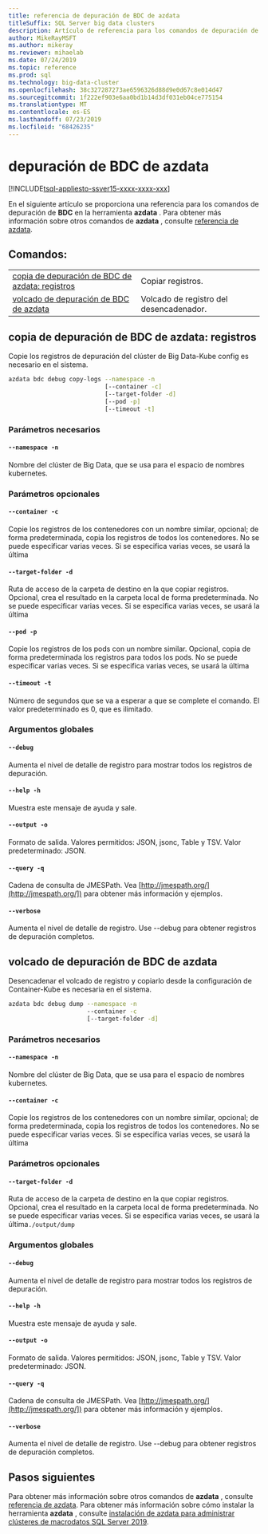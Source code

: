 ```yaml
---
title: referencia de depuración de BDC de azdata
titleSuffix: SQL Server big data clusters
description: Artículo de referencia para los comandos de depuración de BDC de azdata.
author: MikeRayMSFT
ms.author: mikeray
ms.reviewer: mihaelab
ms.date: 07/24/2019
ms.topic: reference
ms.prod: sql
ms.technology: big-data-cluster
ms.openlocfilehash: 38c327287273ae6596326d88d9e0d67c8e014d47
ms.sourcegitcommit: 1f222ef903e6aa0bd1b14d3df031eb04ce775154
ms.translationtype: MT
ms.contentlocale: es-ES
ms.lasthandoff: 07/23/2019
ms.locfileid: "68426235"
---
```

# <a name="azdata-bdc-debug"></a>depuración de BDC de azdata

[!INCLUDE[tsql-appliesto-ssver15-xxxx-xxxx-xxx](../includes/tsql-appliesto-ssver15-xxxx-xxxx-xxx.md)]

En el siguiente artículo se proporciona una referencia para los comandos de depuración de **BDC** en la herramienta **azdata** . Para obtener más información sobre otros comandos de **azdata** , consulte [referencia de azdata](reference-azdata.md).

## <a name="commands"></a>Comandos:
|     |     |
| --- | --- |
[copia de depuración de BDC de azdata: registros](#azdata-bdc-debug-copy-logs) | Copiar registros.
[volcado de depuración de BDC de azdata](#azdata-bdc-debug-dump) | Volcado de registro del desencadenador.
## <a name="azdata-bdc-debug-copy-logs"></a>copia de depuración de BDC de azdata: registros
Copie los registros de depuración del clúster de Big Data-Kube config es necesario en el sistema.
```bash
azdata bdc debug copy-logs --namespace -n 
                           [--container -c]  
                           [--target-folder -d]  
                           [--pod -p]  
                           [--timeout -t]
```
### <a name="required-parameters"></a>Parámetros necesarios
#### `--namespace -n`
Nombre del clúster de Big Data, que se usa para el espacio de nombres kubernetes.
### <a name="optional-parameters"></a>Parámetros opcionales
#### `--container -c`
Copie los registros de los contenedores con un nombre similar, opcional; de forma predeterminada, copia los registros de todos los contenedores. No se puede especificar varias veces. Si se especifica varias veces, se usará la última
#### `--target-folder -d`
Ruta de acceso de la carpeta de destino en la que copiar registros. Opcional, crea el resultado en la carpeta local de forma predeterminada.  No se puede especificar varias veces. Si se especifica varias veces, se usará la última
#### `--pod -p`
Copie los registros de los pods con un nombre similar. Opcional, copia de forma predeterminada los registros para todos los pods. No se puede especificar varias veces. Si se especifica varias veces, se usará la última
#### `--timeout -t`
Número de segundos que se va a esperar a que se complete el comando. El valor predeterminado es 0, que es ilimitado.
### <a name="global-arguments"></a>Argumentos globales
#### `--debug`
Aumenta el nivel de detalle de registro para mostrar todos los registros de depuración.
#### `--help -h`
Muestra este mensaje de ayuda y sale.
#### `--output -o`
Formato de salida.  Valores permitidos: JSON, jsonc, Table y TSV.  Valor predeterminado: JSON.
#### `--query -q`
Cadena de consulta de JMESPath. Vea [http://jmespath.org/](http://jmespath.org/]) para obtener más información y ejemplos.
#### `--verbose`
Aumenta el nivel de detalle de registro. Use --debug para obtener registros de depuración completos.
## <a name="azdata-bdc-debug-dump"></a>volcado de depuración de BDC de azdata
Desencadenar el volcado de registro y copiarlo desde la configuración de Container-Kube es necesaria en el sistema.
```bash
azdata bdc debug dump --namespace -n 
                      --container -c  
                      [--target-folder -d]
```
### <a name="required-parameters"></a>Parámetros necesarios
#### `--namespace -n`
Nombre del clúster de Big Data, que se usa para el espacio de nombres kubernetes.
#### `--container -c`
Copie los registros de los contenedores con un nombre similar, opcional; de forma predeterminada, copia los registros de todos los contenedores. No se puede especificar varias veces. Si se especifica varias veces, se usará la última
### <a name="optional-parameters"></a>Parámetros opcionales
#### `--target-folder -d`
Ruta de acceso de la carpeta de destino en la que copiar registros. Opcional, crea el resultado en la carpeta local de forma predeterminada.  No se puede especificar varias veces. Si se especifica varias veces, se usará la última`./output/dump`
### <a name="global-arguments"></a>Argumentos globales
#### `--debug`
Aumenta el nivel de detalle de registro para mostrar todos los registros de depuración.
#### `--help -h`
Muestra este mensaje de ayuda y sale.
#### `--output -o`
Formato de salida.  Valores permitidos: JSON, jsonc, Table y TSV.  Valor predeterminado: JSON.
#### `--query -q`
Cadena de consulta de JMESPath. Vea [http://jmespath.org/](http://jmespath.org/]) para obtener más información y ejemplos.
#### `--verbose`
Aumenta el nivel de detalle de registro. Use --debug para obtener registros de depuración completos.

## <a name="next-steps"></a>Pasos siguientes

Para obtener más información sobre otros comandos de **azdata** , consulte [referencia de azdata](reference-azdata.md). Para obtener más información sobre cómo instalar la herramienta **azdata** , consulte [instalación de azdata para administrar clústeres de macrodatos SQL Server 2019](deploy-install-azdata.md).
